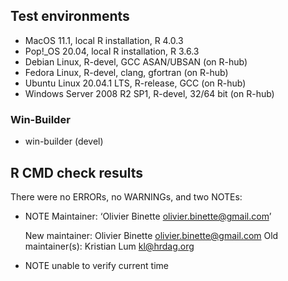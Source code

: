 ## Test environments
* MacOS 11.1, local R installation, R 4.0.3
* Pop!_OS 20.04, local R installation, R 3.6.3
* Debian Linux, R-devel, GCC ASAN/UBSAN (on R-hub)
* Fedora Linux, R-devel, clang, gfortran (on R-hub)
* Ubuntu Linux 20.04.1 LTS, R-release, GCC (on R-hub)
* Windows Server 2008 R2 SP1, R-devel, 32/64 bit (on R-hub)

### Win-Builder
* win-builder (devel)

## R CMD check results

There were no ERRORs, no WARNINGs, and two NOTEs:

* NOTE
  Maintainer: ‘Olivier Binette <olivier.binette@gmail.com>’
  
  New maintainer:
    Olivier Binette <olivier.binette@gmail.com>
  Old maintainer(s):
    Kristian Lum <kl@hrdag.org>

* NOTE
  unable to verify current time
